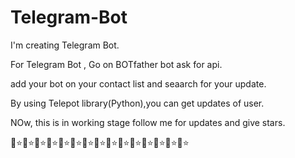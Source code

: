 # Telegram-Bot
I'm creating Telegram Bot.

For Telegram Bot , Go on BOTfather bot ask for api.

add your bot on your contact list and seaarch for your update. 

By using Telepot library(Python),you can get updates of user.

NOw, this is in working stage follow me for updates and give stars.

🌟⭐🌟⭐🌟⭐🌟⭐🌟⭐🌟⭐🌟⭐🌟⭐🌟⭐🌟⭐🌟⭐🌟⭐🌟⭐🌟⭐🌟⭐
